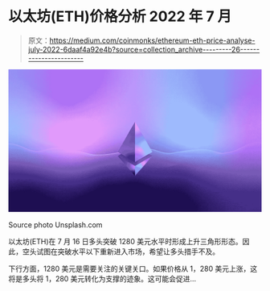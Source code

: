 # 以太坊(ETH)价格分析 2022 年 7 月

> 原文：<https://medium.com/coinmonks/ethereum-eth-price-analyse-july-2022-6daaf4a92e4b?source=collection_archive---------26----------------------->

![](img/92241a49b8286fffc67d62e572f57b1e.png)

Source photo Unsplash.com

以太坊(ETH)在 7 月 16 日多头突破 1280 美元水平时形成上升三角形形态。因此，空头试图在突破水平以下重新进入市场，希望让多头措手不及。

下行方面，1280 美元是需要关注的关键关口。如果价格从 1，280 美元上涨，这将是多头将 1，280 美元转化为支撑的迹象。这可能会促进…